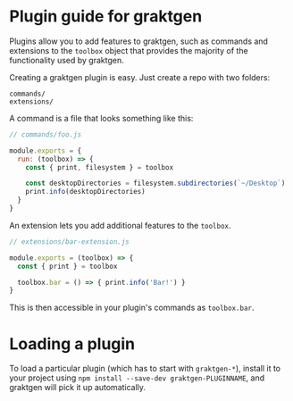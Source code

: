 # Plugin guide for graktgen

Plugins allow you to add features to graktgen, such as commands and
extensions to the `toolbox` object that provides the majority of the functionality
used by graktgen.

Creating a graktgen plugin is easy. Just create a repo with two folders:

```
commands/
extensions/
```

A command is a file that looks something like this:

```js
// commands/foo.js

module.exports = {
  run: (toolbox) => {
    const { print, filesystem } = toolbox

    const desktopDirectories = filesystem.subdirectories(`~/Desktop`)
    print.info(desktopDirectories)
  }
}
```

An extension lets you add additional features to the `toolbox`.

```js
// extensions/bar-extension.js

module.exports = (toolbox) => {
  const { print } = toolbox

  toolbox.bar = () => { print.info('Bar!') }
}
```

This is then accessible in your plugin's commands as `toolbox.bar`.

# Loading a plugin

To load a particular plugin (which has to start with `graktgen-*`),
install it to your project using `npm install --save-dev graktgen-PLUGINNAME`,
and graktgen will pick it up automatically.

